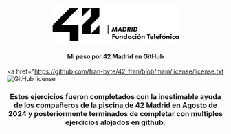 <p align="center"><img src="https://github.com/fran-byte/42_fran/blob/main/images/42-logo.png?raw=true" width=300></p>
<h4 align="center">Mi paso por 42 Madrid en GitHub</h4>
<p align="center">

  <a href="<https://github.com/fran-byte/42_fran/blob/main/license/license.txt><img alt="GitHub license" src="https://img.shields.io/github/license/dalexhd/42Madrid?label=License"></a>
</p>
<h3 align="center">
  Estos ejercicios fueron completados con la inestimable ayuda de los compañeros de la piscina de 42 Madrid en Agosto de 2024 y posteriormente terminados de completar con multiples ejercicios alojados en github.
</h3>
